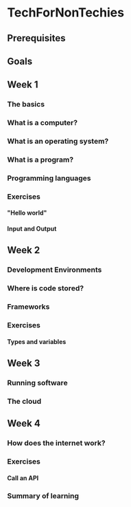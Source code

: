 # TechForNonTechies

## Prerequisites

## Goals

## Week 1

### The basics

### What is a computer?

### What is an operating system?

### What is a program?

### Programming languages

### Exercises

#### "Hello world"

#### Input and Output

## Week 2

### Development Environments

### Where is code stored?

### Frameworks

### Exercises

#### Types and variables

## Week 3

### Running software

### The cloud

## Week 4

### How does the internet work?

### Exercises

#### Call an API

### Summary of learning